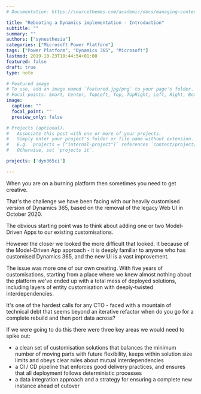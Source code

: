 ```yaml
---
# Documentation: https://sourcethemes.com/academic/docs/managing-content/

title: "Rebooting a Dynamics implementation - Introduction"
subtitle: ""
summary: ""
authors: ["synesthesia"]
categories: ["Microsoft Power Platform"]
tags: ["Power Platform", "Dynamics 365", "Microsoft"]
lastmod: 2019-10-23T10:44:54+01:00
featured: false
draft: true
type: note

# Featured image
# To use, add an image named `featured.jpg/png` to your page's folder.
# Focal points: Smart, Center, TopLeft, Top, TopRight, Left, Right, BottomLeft, Bottom, BottomRight.
image:
  caption: ""
  focal_point: ""
  preview_only: false

# Projects (optional).
#   Associate this post with one or more of your projects.
#   Simply enter your project's folder or file name without extension.
#   E.g. `projects = ["internal-project"]` references `content/project/deep-learning/index.md`.
#   Otherwise, set `projects it`.

projects: ['dyn365ci']

---
```


When you are on a burning platform then sometimes you need to get creative.

That's the challenge we have been facing with our heavily customised version of Dynamics 365, based on the removal of the legacy Web UI in October 2020.

The obvious starting point was to think about adding one or two Model-Driven Apps to our existing customisations.

However the closer we looked the more difficult that looked.  It because of the Model-Driven App approach - it is deeply familiar to anyone who has customised Dynamics 365, and the new UI is a vast improvement.

The issue was more one of our own creating. With five years of customisations, starting from a place where we knew almost nothing about the platform we've ended up with a total mess of deployed solutions, including layers of entity customisation with deeply-twisted interdependencies.

It's one of the hardest calls for any CTO - faced  with a mountain of technical debt that seems beyond an iterative refactor when do you go for a complete rebuild and then port data  across? 

If we were going to do this there were three key areas we would need to spike out:

* a clean set of customisation solutions that balances the minimum number of moving parts with future flexibility, keeps within solution size limits and obeys clear rules about mutual interdependencies
* a CI / CD pipeline that enforces good delivery practices, and ensures that all deployment follows   deterministic processes
* a data integration approach and a  strategy for ensuring a complete new instance ahead of cutover


